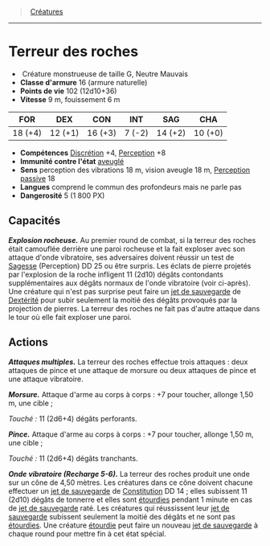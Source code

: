 ﻿---
!MonsterHD
Type: Créature monstrueuse
Size: G
Alignment: Neutre Mauvais
ArmorClass: 16 (armure naturelle)
HitPoints: 102 (12d10+36)
Speed: 9 m, fouissement 6 m
Strength: 18 (+4)
Dexterity: 12 (+1)
Constitution: 16 (+3)
Intelligence: ' 7 (-2)'
Wisdom: 14 (+2)
Charisma: 10 (+0)
Skills: '[Discrétion](hd_abilities_dexterity_discretion.md) +4, [Perception](hd_abilities_wisdom_perception.md) +8'
ConditionImmunities: '[aveuglé](hd_conditions_aveugle.md)'
Senses: perception des vibrations 18 m, vision aveugle 18 m, [Perception passive](hd_abilities_dexterity_perception_passive.md) 18
Languages: comprend le commun des profondeurs mais ne parle pas
Challenge: 5 (1 800 PX)
Id: monsters_hd.md#terreur-des-roches
ParentLink: monsters_hd.md#créatures
Name: Terreur des roches
ParentName: Créatures
NameLevel: 1
---
> [Créatures](hd_monsters.md)

---

# Terreur des roches

-  Créature monstrueuse de taille G, Neutre Mauvais
- **Classe d'armure** 16 (armure naturelle)
- **Points de vie** 102 (12d10+36)
- **Vitesse** 9 m, fouissement 6 m

|FOR|DEX|CON|INT|SAG|CHA|
|---|---|---|---|---|---|
|18 (+4)|12 (+1)|16 (+3)| 7 (-2)|14 (+2)|10 (+0)|

- **Compétences** [Discrétion](hd_abilities_dexterity_discretion.md) +4, [Perception](hd_abilities_wisdom_perception.md) +8
- **Immunité contre l'état** [aveuglé](hd_conditions_aveugle.md)
- **Sens** perception des vibrations 18 m, vision aveugle 18 m, [Perception passive](hd_abilities_dexterity_perception_passive.md) 18
- **Langues** comprend le commun des profondeurs mais ne parle pas
- **Dangerosité** 5 (1 800 PX)

## Capacités

**_Explosion rocheuse._** Au premier round de combat, si la terreur des roches était camouflée derrière une paroi rocheuse et la fait exploser avec son attaque d'onde vibratoire, ses adversaires doivent réussir un test de [Sagesse](hd_abilities_wisdom.md) (Perception) DD 25 ou être surpris. Les éclats de pierre projetés par l'explosion de la roche infligent 11 (2d10) dégâts contondants supplémentaires aux dégâts normaux de l'onde vibratoire (voir ci-après). Une créature qui n'est pas surprise peut faire un [jet de sauvegarde](hd_abilities_jets_de_sauvegarde.md) de [Dextérité](hd_abilities_dexterity.md) pour subir seulement la moitié des dégâts provoqués par la projection de pierres. La terreur des roches ne fait pas d'autre attaque dans le tour où elle fait exploser une paroi.

## Actions

**_Attaques multiples._** La terreur des roches effectue trois attaques : deux attaques de pince et une attaque de morsure ou deux attaques de pince et une attaque vibratoire.

**_Morsure._** Attaque d'arme au corps à corps : +7 pour toucher, allonge 1,50 m, une cible ;

_Touché :_ 11 (2d6+4) dégâts perforants.

**_Pince._** Attaque d'arme au corps à corps : +7 pour toucher, allonge 1,50 m, une cible ;

_Touché :_ 11 (2d6+4) dégâts tranchants.

**_Onde vibratoire (Recharge 5-6)._** La terreur des roches produit une onde sur un cône de 4,50 mètres. Les créatures dans ce cône doivent chacune effectuer un [jet de sauvegarde](hd_abilities_jets_de_sauvegarde.md) de [Constitution](hd_abilities_constitution.md) DD 14 ; elles subissent 11 (2d10) dégâts de tonnerre et elles sont [étourdies](hd_conditions_etourdi.md) pendant 1 minute en cas de [jet de sauvegarde](hd_abilities_jets_de_sauvegarde.md) raté. Les créatures qui réussissent leur [jet de sauvegarde](hd_abilities_jets_de_sauvegarde.md) subissent seulement la moitié des dégâts et ne sont pas [étourdies](hd_conditions_etourdi.md). Une créature [étourdie](hd_conditions_etourdi.md) peut faire un nouveau [jet de sauvegarde](hd_abilities_jets_de_sauvegarde.md) à chaque round pour mettre fin à cet état spécial.

